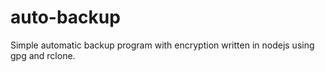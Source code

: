 # auto-backup
Simple automatic backup program with encryption written in nodejs using gpg and rclone.
